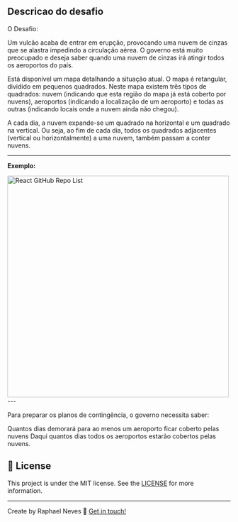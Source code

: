 ## Descricao do desafio

O Desafio:

Um vulcão acaba de entrar em erupção, provocando uma nuvem de cinzas que se alastra impedindo a circulação aérea. O governo está muito preocupado e deseja saber quando uma nuvem de cinzas irá atingir todos os aeroportos do país.

Está disponível um mapa detalhando a situação atual. O mapa é retangular, dividido em pequenos quadrados. Neste mapa existem três tipos de quadrados: nuvem (indicando que esta região do mapa já está coberto por nuvens), aeroportos (indicando a localização de um aeroporto) e todas as outras (indicando locais onde a nuvem ainda não chegou).

A cada dia, a nuvem expande-se um quadrado na horizontal e um quadrado na vertical. Ou seja, ao fim de cada dia, todos os quadrados adjacentes (vertical ou horizontalmente) a uma nuvem, também passam a conter nuvens.

---
**Exemplo:**

<img width="500" alt="React GitHub Repo List" src="https://upload-dezcontao.s3.us-east-2.amazonaws.com/dojo.png" />
---

Para preparar os planos de contingência, o governo necessita saber:

Quantos dias demorará para ao menos um aeroporto ficar coberto pelas nuvens
Daqui quantos dias todos os aeroportos estarão cobertos pelas nuvens.

## :memo: License
This project is under the MIT license. See the [LICENSE](https://github.com/Raphaenn/desafio-dojo) for more information.

---

Create by Raphael Neves :wave: [Get in touch!](https://www.linkedin.com/in/raphaelnneves/)

[nodejs]: https://nodejs.org/
[yarn]: https://yarnpkg.com/
[vc]: https://code.visualstudio.com/
[vceditconfig]: https://marketplace.visualstudio.com/items?itemName=EditorConfig.EditorConfig
[vceslint]: https://marketplace.visualstudio.com/items?itemName=dbaeumer.vscode-eslint
